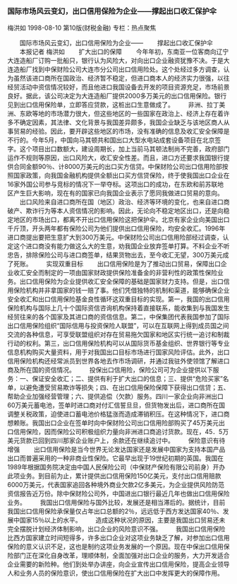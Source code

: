 ### 国际市场风云变幻，出口信用保险为企业——撑起出口收汇保护伞
梅洪如
1998-08-10
第10版(财税金融)
专栏：热点聚焦

　　国际市场风云变幻，出口信用保险为企业——
　　撑起出口收汇保护伞
　　本报记者  梅洪如
　　扩大出口的保障
　　今年年初，东南亚一位客商向辽宁大连造船厂订购一批船只，银行认为风险大，对向出口企业融资犹豫不决。于是大连造船厂找到中保财险公司大连市分公司出口信用险处。这个处经过多方调查，认为虽然该进口商所在国政治、经济暂不稳定，但进口商本人的经济实力很强，以往经贸活动中资信情况较好，而且他进口我国设备去开发的项目资源充足，市场前景良好。据此，该公司决定为大连造船厂提供2000多万美元的出口信用保险。银行见到出口信用保险单，立即答应贷款，这桩出口生意做成了。
　　非洲、拉丁美洲、东欧等地的市场潜力很大，但这些地区的一些国家在政治上、经济上存在着许多不确定因素，其法律、文化背景与我国差异颇多，我国企业缺乏与该地区商人从事贸易的经验。因此，要开辟这些地区的市场，没有准确的信息及收汇安全保障是不行的。今年5月，中国向马其顿共和国出口大型水电站成套设备项目在北京签字。这个项目出口数额大，建设周期长，加上当前马其顿法制尚不完善，政府部门运作不规则等原因，出口风险大，收汇安全性差。而且，进口方还要求我国银行提供合同金额90％、计8000万美元的出口买方信贷。中保财险公司出口信用险部按照国家政策，向我国金融机构提供全额出口买方信贷保险，终于使我国出口企业在16家外国公司参与竞标的情况下一举夺标。这项出口的成功，在东欧和前苏联地区产生巨大影响，现在有的国家已向我国企业表示了愿同我做进口贸易的意向。
　　出口风险来自进口商所在国（地区）政治、经济等环境的变化，也来自进口商破产、欺诈行为等本人资信情况的影响。因此，无论向不稳定地区出口，还是向稳定地区的市场出口，都离不开出口信用保险这把保护伞。北京有家企业向美国出口千斤顶，开头两年都有保险公司为他们提供出口信用保险，均安全收汇。1996年进口商提出要把生意扩大到300万美元。中保财险公司出口信用险部经过调查，认定这个进口商没有能力做这么大的生意，劝我国企业放弃签单打算。不料企业不听忠告，排除保险公司与进口商签单，结果货物出去，至今收汇无望，300万美元成了死账。
　　实现双重目标
　　出口信用保险是为了推动出口贸易，保障出口企业收汇安全而制定的一项由国家财政提供保险准备金的非营利性的政策性保险业务。出口信用保险为企业提供收汇安全保障的基础是国家财力支持。但是，出口信用保险机构并非拿国家的钱一赔了事。他们凭借独特的机制和渠道，能够确保企业安全收汇和出口信用保险基金良性循环这双重目标的实现。第一，我国的出口信用保险机构与国际上几十个国际资信咨询机构保持着直接联系，能收集到与我国发生经贸往来的各个国家及其进口商的资信信息。第二，中保集团代表我国参加了国际出口信用保险组织“国际信用与投资保险人联盟”，可以在互联网上得到成员国之间交流的各种信息，可享受联盟组织对存在贸易拖欠国家和地区实行统一追讨和制裁行动的权利。第三，出口信用保险机构可以从国际货币基金组织、世界银行等专业信息机构购买大量资料，用于对我国出口目标市场进行国家风险评估。此外，出口信用保险机构还经常派员到世界各地去作市场调研，并通过我驻外使领馆了解进口商及所在国的资信情况。
　　投保出口信用险，保险公司可为企业提供以下服务：一、保证安全收汇；二、提供有利于扩大出口的信息；三、提供“危险买家”名单，以避免遭受贸易欺诈等损失；四、在出口信用保险保障下获得出口信贷；五、帮助企业加强经营管理；六、提供追偿（欠款）服务。四川一家企业向非洲出口60万美元蓄电池，签单时进口商对付汇信誓旦旦，但货物发出后，进口商所在国调整关税政策，迫使进口蓄电池价格猛涨而造成滞销积压。在这种情况下，进口商想赖账。我国出口企业在签单时向中保财险公司出口信用险部购买了45万美元出口信用保险，因而保险公司积极组织力量向非洲进口商追讨货款。现在，45．5万美元货款已回到四川那家企业账户上，余款还在继续追讨中。
　　保险意识有待增强
　　出口信用保险是当今世界无论发达国家还是发展中国家为支持本国产品出口而普遍采用的一种非商业性保险。它最早出现于19世纪初期的英国。我国在1989年根据国务院决定由中国人民保险公司（中保财产保险有限公司前身）开办此项业务。到目前为止，累计提供出口信用保险150亿美元，支付出口信用赔款6000万美元，代表国家追回各种境外商业欠款2亿多美元，为企业提供风险防范资信报告近万份。除中保财险公司外，中国进出口银行最近几年也做出口信用保险业务。
　　我国出口信用保险与国外比较，发展还是相当滞后的。据统计，目前我国出口信用保险承保量仅占年出口总额的2％，远远低于西方发达国家40％、发展中国家15％以上的水平。
　　造成这种状况的原因，主要是我国出口贸易还未完全摆脱计划经济体制影响，出口企业的风险意识不强。
　　我国出口信用保险比西方国家建立时间短得多，许多出口企业对这项业务缺乏了解，对参加出口信用保险的意义认识不足，这也是制约这项业务发展的一个原因。现在中保出口信用保险部门正在深化自身改革，理顺体制，全面加强对出口企业的服务，大力开发适合企业需要的新险种。他们到处举办讲座，向企业宣传出口信用保险，提高企业领导人和业务人员的保险意识，使出口信用保险在扩大出口中发挥更大的保障作用。
